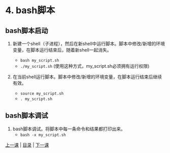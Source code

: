 # 4. bash脚本

## bash脚本启动
1. 新建一个shell（子进程），然后在新shell中运行脚本。脚本中修改/新增的环境变量，在脚本运行结束后，随着新shell一起消失。
    * `bash my_script.sh`
    * `./my_script.sh` (使用这种方式，my_script.sh必须拥有运行权限)

1. 在当前shell运行脚本。脚本中修改/新增的环境变量，在脚本运行结束后继续有效。
    * `source my_script.sh`
    * `. my_script.sh`

## bash脚本调试
1. bash脚本调试。将脚本中每一条命令和结果都打印出来。
    * `bash -x my_script.sh`


[上一课](lesson2.md) | [目录](README.md) | [下一课](lesson4.md)
